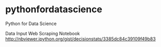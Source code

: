 # pythonfordatascience
Python for Data Science


Data Input
Web Scraping Notebook http://nbviewer.ipython.org/gist/decisionstats/3385dc84c39109f49b83

